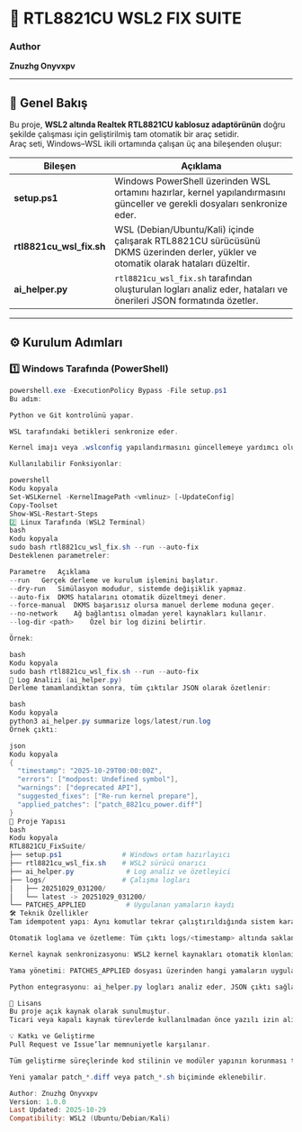 # 🧰 RTL8821CU WSL2 FIX SUITE

### Author
**Znuzhg Onyvxpv**

---

## 📘 Genel Bakış

Bu proje, **WSL2 altında Realtek RTL8821CU kablosuz adaptörünün** doğru şekilde çalışması için geliştirilmiş tam otomatik bir araç setidir.  
Araç seti, Windows–WSL ikili ortamında çalışan üç ana bileşenden oluşur:

| Bileşen | Açıklama |
|----------|-----------|
| **setup.ps1** | Windows PowerShell üzerinden WSL ortamını hazırlar, kernel yapılandırmasını günceller ve gerekli dosyaları senkronize eder. |
| **rtl8821cu_wsl_fix.sh** | WSL (Debian/Ubuntu/Kali) içinde çalışarak RTL8821CU sürücüsünü DKMS üzerinden derler, yükler ve otomatik olarak hataları düzeltir. |
| **ai_helper.py** | `rtl8821cu_wsl_fix.sh` tarafından oluşturulan logları analiz eder, hataları ve önerileri JSON formatında özetler. |

---

## ⚙️ Kurulum Adımları

### 1️⃣ Windows Tarafında (PowerShell)

```powershell
powershell.exe -ExecutionPolicy Bypass -File setup.ps1
Bu adım:

Python ve Git kontrolünü yapar.

WSL tarafındaki betikleri senkronize eder.

Kernel imajı veya .wslconfig yapılandırmasını güncellemeye yardımcı olur.

Kullanılabilir Fonksiyonlar:

powershell
Kodu kopyala
Set-WSLKernel -KernelImagePath <vmlinuz> [-UpdateConfig]
Copy-Toolset
Show-WSL-Restart-Steps
2️⃣ Linux Tarafında (WSL2 Terminal)
bash
Kodu kopyala
sudo bash rtl8821cu_wsl_fix.sh --run --auto-fix
Desteklenen parametreler:

Parametre	Açıklama
--run	Gerçek derleme ve kurulum işlemini başlatır.
--dry-run	Simülasyon modudur, sistemde değişiklik yapmaz.
--auto-fix	DKMS hatalarını otomatik düzeltmeyi dener.
--force-manual	DKMS başarısız olursa manuel derleme moduna geçer.
--no-network	Ağ bağlantısı olmadan yerel kaynakları kullanır.
--log-dir <path>	Özel bir log dizini belirtir.

Örnek:

bash
Kodu kopyala
sudo bash rtl8821cu_wsl_fix.sh --run --auto-fix
🧠 Log Analizi (ai_helper.py)
Derleme tamamlandıktan sonra, tüm çıktılar JSON olarak özetlenir:

bash
Kodu kopyala
python3 ai_helper.py summarize logs/latest/run.log
Örnek çıktı:

json
Kodu kopyala
{
  "timestamp": "2025-10-29T00:00:00Z",
  "errors": ["modpost: Undefined symbol"],
  "warnings": ["deprecated API"],
  "suggested_fixes": ["Re-run kernel prepare"],
  "applied_patches": ["patch_8821cu_power.diff"]
}
🧩 Proje Yapısı
bash
Kodu kopyala
RTL8821CU_FixSuite/
├── setup.ps1               # Windows ortam hazırlayıcı
├── rtl8821cu_wsl_fix.sh    # WSL2 sürücü onarıcı
├── ai_helper.py             # Log analiz ve özetleyici
├── logs/                   # Çalışma logları
│   ├── 20251029_031200/
│   └── latest -> 20251029_031200/
└── PATCHES_APPLIED          # Uygulanan yamaların kaydı
🛠️ Teknik Özellikler
Tam idempotent yapı: Aynı komutlar tekrar çalıştırıldığında sistem kararlılığını korur.

Otomatik loglama ve özetleme: Tüm çıktı logs/<timestamp> altında saklanır.

Kernel kaynak senkronizasyonu: WSL2 kernel kaynakları otomatik klonlanır ve modules_prepare aşaması yürütülür.

Yama yönetimi: PATCHES_APPLIED dosyası üzerinden hangi yamaların uygulandığı takip edilir.

Python entegrasyonu: ai_helper.py logları analiz eder, JSON çıktı sağlar.

🧾 Lisans
Bu proje açık kaynak olarak sunulmuştur.
Ticari veya kapalı kaynak türevlerde kullanılmadan önce yazılı izin alınması önerilir.

💡 Katkı ve Geliştirme
Pull Request ve Issue’lar memnuniyetle karşılanır.

Tüm geliştirme süreçlerinde kod stilinin ve modüler yapının korunması tavsiye edilir.

Yeni yamalar patch_*.diff veya patch_*.sh biçiminde eklenebilir.

Author: Znuzhg Onyvxpv
Version: 1.0.0
Last Updated: 2025-10-29
Compatibility: WSL2 (Ubuntu/Debian/Kali)